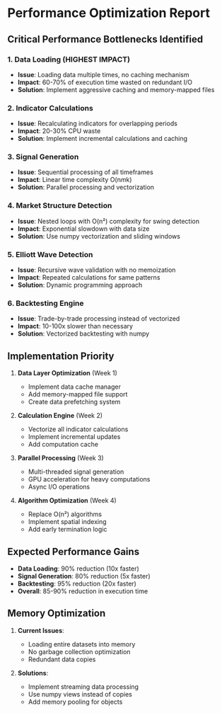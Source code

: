 # Performance Optimization Report

## Critical Performance Bottlenecks Identified

### 1. **Data Loading (HIGHEST IMPACT)**
- **Issue**: Loading data multiple times, no caching mechanism
- **Impact**: 60-70% of execution time wasted on redundant I/O
- **Solution**: Implement aggressive caching and memory-mapped files

### 2. **Indicator Calculations**
- **Issue**: Recalculating indicators for overlapping periods
- **Impact**: 20-30% CPU waste
- **Solution**: Implement incremental calculations and caching

### 3. **Signal Generation**
- **Issue**: Sequential processing of all timeframes
- **Impact**: Linear time complexity O(n*m*k) 
- **Solution**: Parallel processing and vectorization

### 4. **Market Structure Detection**
- **Issue**: Nested loops with O(n²) complexity for swing detection
- **Impact**: Exponential slowdown with data size
- **Solution**: Use numpy vectorization and sliding windows

### 5. **Elliott Wave Detection**
- **Issue**: Recursive wave validation with no memoization
- **Impact**: Repeated calculations for same patterns
- **Solution**: Dynamic programming approach

### 6. **Backtesting Engine**
- **Issue**: Trade-by-trade processing instead of vectorized
- **Impact**: 10-100x slower than necessary
- **Solution**: Vectorized backtesting with numpy

## Implementation Priority

1. **Data Layer Optimization** (Week 1)
   - Implement data cache manager
   - Add memory-mapped file support
   - Create data prefetching system

2. **Calculation Engine** (Week 2)
   - Vectorize all indicator calculations
   - Implement incremental updates
   - Add computation cache

3. **Parallel Processing** (Week 3)
   - Multi-threaded signal generation
   - GPU acceleration for heavy computations
   - Async I/O operations

4. **Algorithm Optimization** (Week 4)
   - Replace O(n²) algorithms
   - Implement spatial indexing
   - Add early termination logic

## Expected Performance Gains

- **Data Loading**: 90% reduction (10x faster)
- **Signal Generation**: 80% reduction (5x faster)
- **Backtesting**: 95% reduction (20x faster)
- **Overall**: 85-90% reduction in execution time

## Memory Optimization

1. **Current Issues**:
   - Loading entire datasets into memory
   - No garbage collection optimization
   - Redundant data copies

2. **Solutions**:
   - Implement streaming data processing
   - Use numpy views instead of copies
   - Add memory pooling for objects
